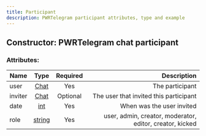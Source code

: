 ```yaml
---
title: Participant
description: PWRTelegram participant attributes, type and example
---
```

## Constructor: PWRTelegram chat participant  



### Attributes:

| Name     |    Type       | Required | Description|
|----------|:-------------:|:--------:|-----------:|
|user|[Chat](Chat.md) | Yes| The participant|
|inviter|[Chat](Chat.md) | Optional|The user that invited this participant|
|date|[int](../types/int.md) | Yes|When was the user invited|
|role|[string](../types/int.md) | Yes|user, admin, creator, moderator, editor, creator, kicked|

